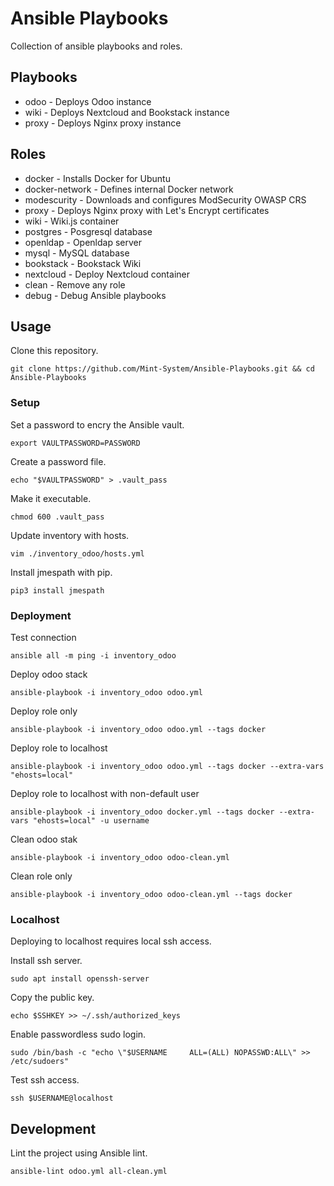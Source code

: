 # Ansible Playbooks

Collection of ansible playbooks and roles.

## Playbooks

* odoo - Deploys Odoo instance
* wiki - Deploys Nextcloud and Bookstack instance
* proxy - Deploys Nginx proxy instance

## Roles

* docker - Installs Docker for Ubuntu
* docker-network - Defines internal Docker network
* modescurity - Downloads and configures ModSecurity OWASP CRS
* proxy - Deploys Nginx proxy with Let's Encrypt certificates
* wiki - Wiki.js container
* postgres - Posgresql database
* openldap - Openldap server
* mysql - MySQL database
* bookstack - Bookstack Wiki
* nextcloud - Deploy Nextcloud container
* clean - Remove any role
* debug - Debug Ansible playbooks

## Usage

Clone this repository.

`git clone https://github.com/Mint-System/Ansible-Playbooks.git && cd Ansible-Playbooks`

### Setup

Set a password to encry the Ansible vault.

`export VAULTPASSWORD=PASSWORD`

Create a password file.

`echo "$VAULTPASSWORD" > .vault_pass`

Make it executable.

`chmod 600 .vault_pass`

Update inventory with hosts.

`vim ./inventory_odoo/hosts.yml`

Install jmespath with pip.

`pip3 install jmespath`

### Deployment

Test connection

`ansible all -m ping -i inventory_odoo`

Deploy odoo stack

`ansible-playbook -i inventory_odoo odoo.yml`

Deploy role only

`ansible-playbook -i inventory_odoo odoo.yml --tags docker`

Deploy role to localhost

`ansible-playbook -i inventory_odoo odoo.yml --tags docker --extra-vars "ehosts=local"`

Deploy role to localhost with non-default user

`ansible-playbook -i inventory_odoo docker.yml --tags docker --extra-vars "ehosts=local" -u username`

Clean odoo stak

`ansible-playbook -i inventory_odoo odoo-clean.yml`

Clean role only

`ansible-playbook -i inventory_odoo odoo-clean.yml --tags docker`

### Localhost

Deploying to localhost requires local ssh access.

Install ssh server.

`sudo apt install openssh-server`

Copy the public key.

`echo $SSHKEY >> ~/.ssh/authorized_keys`

Enable passwordless sudo login.

`sudo /bin/bash -c "echo \"$USERNAME     ALL=(ALL) NOPASSWD:ALL\" >> /etc/sudoers"`

Test ssh access.

`ssh $USERNAME@localhost`

## Development

Lint the project using Ansible lint.

`ansible-lint odoo.yml all-clean.yml`

